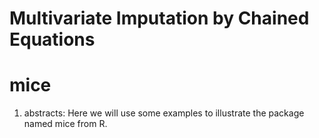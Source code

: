 # Multivariate Imputation by Chained Equations
# mice

1. abstracts: Here we will use some examples to illustrate the package named mice from R.
